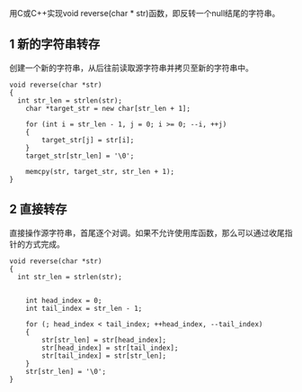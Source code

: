 用C或C++实现void reverse(char * str)函数，即反转一个null结尾的字符串。

## 1 新的字符串转存

创建一个新的字符串，从后往前读取源字符串并拷贝至新的字符串中。

```
void reverse(char *str)
{
  int str_len = strlen(str);
	char *target_str = new char[str_len + 1];

	for (int i = str_len - 1, j = 0; i >= 0; --i, ++j)
	{
		target_str[j] = str[i];
	}
	target_str[str_len] = '\0';

	memcpy(str, target_str, str_len + 1);
}
```

## 2 直接转存

直接操作源字符串，首尾逐个对调。如果不允许使用库函数，那么可以通过收尾指针的方式完成。

```
void reverse(char *str)
{
  int str_len = strlen(str);


	int head_index = 0;
	int tail_index = str_len - 1;

	for (; head_index < tail_index; ++head_index, --tail_index)
	{
		str[str_len] = str[head_index];
		str[head_index] = str[tail_index];
		str[tail_index] = str[str_len];
	}
	str[str_len] = '\0';
}
```
